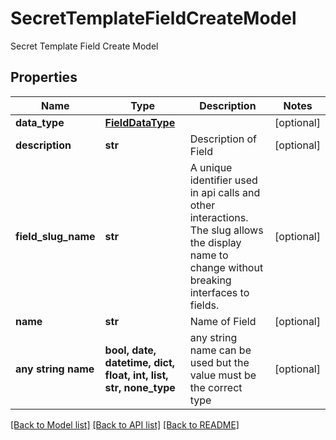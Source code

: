 # SecretTemplateFieldCreateModel

Secret Template Field Create Model

## Properties
Name | Type | Description | Notes
------------ | ------------- | ------------- | -------------
**data_type** | [**FieldDataType**](FieldDataType.md) |  | [optional] 
**description** | **str** | Description of Field | [optional] 
**field_slug_name** | **str** | A unique identifier used in api calls and other interactions. The slug allows the display name to change without breaking interfaces to fields. | [optional] 
**name** | **str** | Name of Field | [optional] 
**any string name** | **bool, date, datetime, dict, float, int, list, str, none_type** | any string name can be used but the value must be the correct type | [optional]

[[Back to Model list]](../README.md#documentation-for-models) [[Back to API list]](../README.md#documentation-for-api-endpoints) [[Back to README]](../README.md)



